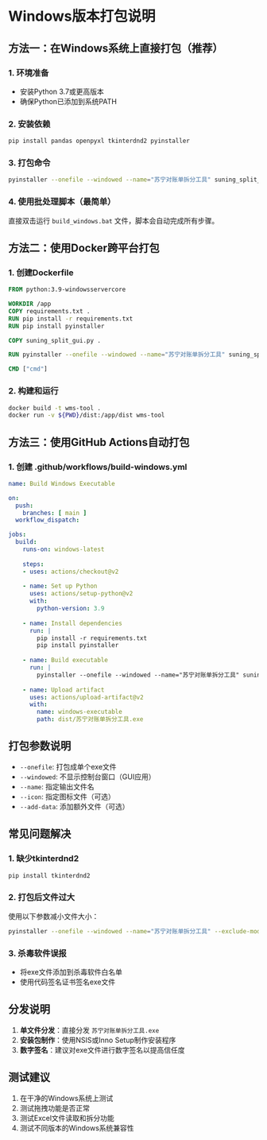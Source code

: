 # Windows版本打包说明

## 方法一：在Windows系统上直接打包（推荐）

### 1. 环境准备
- 安装Python 3.7或更高版本
- 确保Python已添加到系统PATH

### 2. 安装依赖
```bash
pip install pandas openpyxl tkinterdnd2 pyinstaller
```

### 3. 打包命令
```bash
pyinstaller --onefile --windowed --name="苏宁对账单拆分工具" suning_split_gui.py
```

### 4. 使用批处理脚本（最简单）
直接双击运行 `build_windows.bat` 文件，脚本会自动完成所有步骤。

## 方法二：使用Docker跨平台打包

### 1. 创建Dockerfile
```dockerfile
FROM python:3.9-windowsservercore

WORKDIR /app
COPY requirements.txt .
RUN pip install -r requirements.txt
RUN pip install pyinstaller

COPY suning_split_gui.py .

RUN pyinstaller --onefile --windowed --name="苏宁对账单拆分工具" suning_split_gui.py

CMD ["cmd"]
```

### 2. 构建和运行
```bash
docker build -t wms-tool .
docker run -v ${PWD}/dist:/app/dist wms-tool
```

## 方法三：使用GitHub Actions自动打包

### 1. 创建 .github/workflows/build-windows.yml
```yaml
name: Build Windows Executable

on:
  push:
    branches: [ main ]
  workflow_dispatch:

jobs:
  build:
    runs-on: windows-latest
    
    steps:
    - uses: actions/checkout@v2
    
    - name: Set up Python
      uses: actions/setup-python@v2
      with:
        python-version: 3.9
    
    - name: Install dependencies
      run: |
        pip install -r requirements.txt
        pip install pyinstaller
    
    - name: Build executable
      run: |
        pyinstaller --onefile --windowed --name="苏宁对账单拆分工具" suning_split_gui.py
    
    - name: Upload artifact
      uses: actions/upload-artifact@v2
      with:
        name: windows-executable
        path: dist/苏宁对账单拆分工具.exe
```

## 打包参数说明

- `--onefile`: 打包成单个exe文件
- `--windowed`: 不显示控制台窗口（GUI应用）
- `--name`: 指定输出文件名
- `--icon`: 指定图标文件（可选）
- `--add-data`: 添加额外文件（可选）

## 常见问题解决

### 1. 缺少tkinterdnd2
```bash
pip install tkinterdnd2
```

### 2. 打包后文件过大
使用以下参数减小文件大小：
```bash
pyinstaller --onefile --windowed --name="苏宁对账单拆分工具" --exclude-module matplotlib --exclude-module numpy suning_split_gui.py
```

### 3. 杀毒软件误报
- 将exe文件添加到杀毒软件白名单
- 使用代码签名证书签名exe文件

## 分发说明

1. **单文件分发**：直接分发 `苏宁对账单拆分工具.exe`
2. **安装包制作**：使用NSIS或Inno Setup制作安装程序
3. **数字签名**：建议对exe文件进行数字签名以提高信任度

## 测试建议

1. 在干净的Windows系统上测试
2. 测试拖拽功能是否正常
3. 测试Excel文件读取和拆分功能
4. 测试不同版本的Windows系统兼容性
